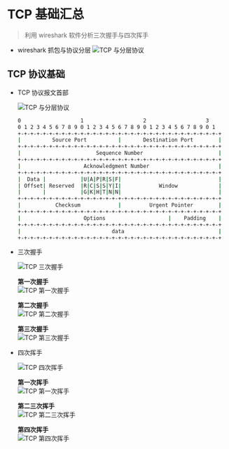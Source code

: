 # TCP 基础汇总
> 利用 wireshark 软件分析三次握手与四次挥手

* wireshark 抓包与协议分层
    <img :src="$withBase('/image/network/tcp_basic_wireshark_001.png')" alt="TCP 与分层协议">

## TCP 协议基础

* TCP 协议报文首部

    <img :src="$withBase('/image/network/tcp_basic_wireshark_002.png')" alt="TCP 与分层协议">

    ```bash
    0                   1                   2                   3
    0 1 2 3 4 5 6 7 8 9 0 1 2 3 4 5 6 7 8 9 0 1 2 3 4 5 6 7 8 9 0 1
    +-+-+-+-+-+-+-+-+-+-+-+-+-+-+-+-+-+-+-+-+-+-+-+-+-+-+-+-+-+-+-+-+
    |          Source Port          |       Destination Port        |
    +-+-+-+-+-+-+-+-+-+-+-+-+-+-+-+-+-+-+-+-+-+-+-+-+-+-+-+-+-+-+-+-+
    |                        Sequence Number                        |
    +-+-+-+-+-+-+-+-+-+-+-+-+-+-+-+-+-+-+-+-+-+-+-+-+-+-+-+-+-+-+-+-+
    |                    Acknowledgment Number                      |
    +-+-+-+-+-+-+-+-+-+-+-+-+-+-+-+-+-+-+-+-+-+-+-+-+-+-+-+-+-+-+-+-+
    |  Data |           |U|A|P|R|S|F|                               |
    | Offset| Reserved  |R|C|S|S|Y|I|            Window             |
    |       |           |G|K|H|T|N|N|                               |
    +-+-+-+-+-+-+-+-+-+-+-+-+-+-+-+-+-+-+-+-+-+-+-+-+-+-+-+-+-+-+-+-+
    |           Checksum            |         Urgent Pointer        |
    +-+-+-+-+-+-+-+-+-+-+-+-+-+-+-+-+-+-+-+-+-+-+-+-+-+-+-+-+-+-+-+-+
    |                    Options                    |    Padding    |
    +-+-+-+-+-+-+-+-+-+-+-+-+-+-+-+-+-+-+-+-+-+-+-+-+-+-+-+-+-+-+-+-+
    |                             data                              |
    +-+-+-+-+-+-+-+-+-+-+-+-+-+-+-+-+-+-+-+-+-+-+-+-+-+-+-+-+-+-+-+-+
    ```

* 三次握手

    <img :src="$withBase('/image/network/tcp_connect_wireshark_001.png')" alt="TCP 三次握手">

    **第一次握手**<br>
    <img :src="$withBase('/image/network/tcp_connect_wireshark_002.png')" alt="TCP 第一次握手">

    **第二次握手**<br>
    <img :src="$withBase('/image/network/tcp_connect_wireshark_003.png')" alt="TCP 第二次握手">

    **第三次握手**<br>
    <img :src="$withBase('/image/network/tcp_connect_wireshark_004.png')" alt="TCP 第三次握手">

* 四次挥手

    <img :src="$withBase('/image/network/tcp_close_wireshark_001.png')" alt="TCP 四次挥手">

    **第一次挥手**<br>
    <img :src="$withBase('/image/network/tcp_close_wireshark_002.png')" alt="TCP 第一次挥手">

    **第二三次挥手**<br>
    <img :src="$withBase('/image/network/tcp_close_wireshark_003.png')" alt="TCP 第二三次挥手">

    **第四次挥手**<br>
    <img :src="$withBase('/image/network/tcp_close_wireshark_004.png')" alt="TCP 第四次挥手">